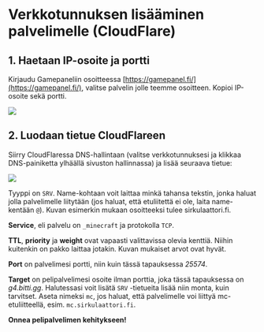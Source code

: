 # Verkkotunnuksen lisääminen palvelimelle (CloudFlare)
## 1. Haetaan IP-osoite ja portti​
Kirjaudu Gamepaneliin osoitteessa [https://gamepanel.fi/](https://gamepanel.fi/), valitse palvelin jolle teemme osoitteen. Kopioi IP-osoite sekä portti.

![](https://docs.bittivirta.fi/assets/docs/img/crisp/image_1pifx1h.webp)

## 2. Luodaan tietue CloudFlareen​
Siirry CloudFlaressa DNS-hallintaan (valitse verkkotunnuksesi ja klikkaa DNS-painiketta ylhäällä sivuston hallinnassa)  ja lisää seuraava tietue:

![](https://docs.bittivirta.fi/assets/docs/img/crisp/image_15633yb.webp)

Tyyppi on `SRV`. Name-kohtaan voit laittaa minkä tahansa tekstin, jonka haluat jolla palvelimelle liitytään (jos haluat, että etuliitettä ei ole, laita name-kentään `@`). Kuvan esimerkin mukaan osoitteeksi tulee sirkulaattori.fi.

**Service**, eli palvelu on `_minecraft` ja protokolla `TCP`.

**TTL**, **priority** ja **weight** ovat vapaasti valittavissa olevia kenttiä. Niihin kuitenkin on pakko laittaa jotakin. Kuvan mukaiset arvot ovat hyvät.

**Port** on palvelimesi portti, niin kuin tässä tapauksessa _25574_.

**Target** on pelipalvelimesi osoite ilman porttia, joka tässä tapauksessa on _g4.bitti.gg_. Halutessasi voit lisätä `SRV` -tietueita lisää niin monta, kuin tarvitset. Aseta nimeksi `mc`, jos haluat, että palvelimelle voi liittyä mc-etuliitteellä, esim. `mc.sirkulaattori.fi`.

**Onnea pelipalvelimen kehitykseen!**
